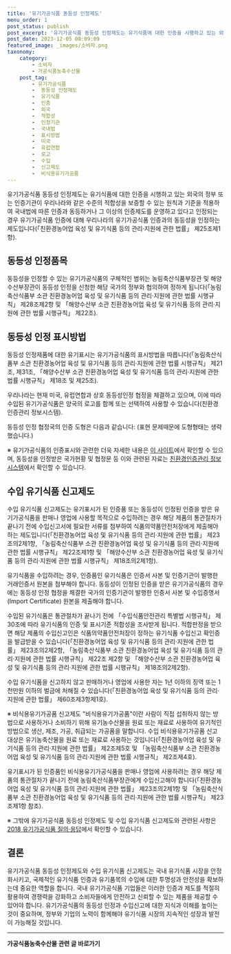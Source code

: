 ```yaml
---
title: '유기가공식품 동등성 인정제도'
menu_order: 1
post_status: publish
post_excerpt: '유기가공식품 동등성 인정제도는 유기식품에 대한 인증을 시행하고 있는 외국의 정부 또는 인증기관이 우리나라와 같은 수준의 적합성을 보증할 수 있는 원칙과 기준을 적용하여 국내법에 따른 인증과 동등하거나 그 이상의 인증제도를 운영하고 있다고 인정되는 경우 유기가공식품 인증에 대해 우리나라의 유기가공식품 인증과의 동등성을 인정하는 제도입니다  친환경농어업 육성 및 유기식품 등의 관리 지원에 관한 법률  제25조제1항 .'
post_date: 2023-12-05 08:09:09
featured_image: _images/소비자.png
taxonomy:
    category:
        - 소비자
        - 가공식품농축수산물
    post_tag:
        - 유기가공식품
        -  동등성 인정제도
        -  유기식품
        -  인증
        -  외국
        -  적합성
        -  인정기관
        -  국내법
        -  표시방법
        -  미국
        -  유럽연합
        -  로고
        -  수입
        -  신고제도
        -  비식용유기가공품
---
```



유기가공식품 동등성 인정제도는 유기식품에 대한 인증을 시행하고 있는 외국의 정부 또는 인증기관이 우리나라와 같은 수준의 적합성을 보증할 수 있는 원칙과 기준을 적용하여 국내법에 따른 인증과 동등하거나 그 이상의 인증제도를 운영하고 있다고 인정되는 경우 유기가공식품 인증에 대해 우리나라의 유기가공식품 인증과의 동등성을 인정하는 제도입니다(「친환경농어업 육성 및 유기식품 등의 관리·지원에 관한 법률」 제25조제1항).

## 동등성 인정품목

동등성을 인정할 수 있는 유기가공식품의 구체적인 범위는 농림축산식품부장관 및 해양수산부장관이 동등성 인정을 신청한 해당 국가의 정부와 협의하여 정하게 됩니다(「농림축산식품부 소관 친환경농어업 육성 및 유기식품 등의 관리·지원에 관한 법률 시행규칙」 제28조제2항 및 「해양수산부 소관 친환경농어업 육성 및 유기식품 등의 관리·지원에 관한 법률 시행규칙」 제22조).

## 동등성 인정 표시방법

동등성 인정제품에 대한 유기표시는 유기가공식품의 표시방법을 따릅니다(「농림축산식품부 소관 친환경농어업 육성 및 유기식품 등의 관리·지원에 관한 법률 시행규칙」 제21조, 제31조, 「해양수산부 소관 친환경농어업 육성 및 유기식품 등의 관리·지원에 관한 법률 시행규칙」 제18조 및 제25조).

우리나라는 현재 미국, 유럽연합과 상호 동등성인정 협정을 체결하고 있으며, 이에 따라 수입된 유기가공식품은 양국의 로고를 함께 또는 선택하여 사용할 수 있습니다(친환경인증관리 정보시스템).

동등성 인정 협정국의 인증 도형은 다음과 같습니다:
(표현 문제때문에 도형형태는 생략했습니다.)

※ 유기가공식품의 인증표시와 관련한 더욱 자세한 내용은 [이 사이트](http://www.foodnara.go.kr/fsi/uaf/a/UAFAMBA01?systemRsnSeq=22991)에서 확인할 수 있으며, 동등성을 인정받은 국가현황 및 협정문 등 이와 관련된 자료는 [친환경인증관리 정보시스템](https://orgafirst.fsi.go.kr/document/info/ORG01/MENU01/1/)에서 확인할 수 있습니다.

## 수입 유기식품 신고제도

수입 유기식품 신고제도는 유기표시가 된 인증품 또는 동등성이 인정된 인증을 받은 유기가공식품을 판매나 영업에 사용할 목적으로 수입하려는 경우 해당 제품의 통관절차가 끝나기 전에 수입신고서에 필요한 서류를 첨부하여 식품의약품안전처장에게 제출해야 하는 제도입니다(「친환경농어업 육성 및 유기식품 등의 관리·지원에 관한 법률」 제23조의2제1항, 「농림축산식품부 소관 친환경농어업 육성 및 유기식품 등의 관리·지원에 관한 법률 시행규칙」 제22조제1항 및 「해양수산부 소관 친환경농어업 육성 및 유기식품 등의 관리·지원에 관한 법률 시행규칙」 제18조의2제1항).

유기식품을 수입하려는 경우, 인증품인 유기식품은 인증서 사본 및 인증기관이 발행한 거래인증서 원본을 첨부해야 합니다. 동등성이 인정된 인증을 받은 유기가공식품의 경우에는 동등성 인정 협정을 체결한 국가의 인증기관이 발행한 인증서 사본 및 수입증명서(Import Certificate) 원본을 제출해야 합니다.

수입된 유기식품은 통관절차가 끝나기 전에 「수입식품안전관리 특별법 시행규칙」 제30조에 따라 유기식품의 인증 및 표시기준 적합성을 조사받게 됩니다. 적합판정을 받으면 해당 제품의 수입신고인은 식품의약품안전처장이 정하는 유기식품 수입신고 확인증을 발급받을 수 있습니다(「친환경농어업 육성 및 유기식품 등의 관리·지원에 관한 법률」 제23조의2제2항, 「농림축산식품부 소관 친환경농어업 육성 및 유기식품 등의 관리·지원에 관한 법률 시행규칙」 제22조 제2항 및 「해양수산부 소관 친환경농어업 육성 및 유기식품 등의 관리·지원에 관한 법률 시행규칙」 제18조의2제2항).

수입 유기식품을 신고하지 않고 판매하거나 영업에 사용한 자는 1년 이하의 징역 또는 1천만원 이하의 벌금에 처해질 수 있습니다(「친환경농어업 육성 및 유기식품 등의 관리·지원에 관한 법률」 제60조제3항제1호).

※ 비식용유기가공품 신고제도
"비식용유기가공품"이란 사람이 직접 섭취하지 않는 방법으로 사용하거나 소비하기 위해 유기농수산물을 원료 또는 재료로 사용하여 유기적인 방법으로 생산, 제조, 가공, 취급되는 가공품을 말합니다. 수입 비식용유기가공품 신고 대상은 유기농축산물을 원료 또는 재료로 사용하는 것입니다(「친환경농어업 육성 및 유기식품 등의 관리·지원에 관한 법률」 제2조제5호 및 「농림축산식품부 소관 친환경농어업 육성 및 유기식품 등의 관리·지원에 관한 법률 시행규칙」 제2조제4호).

유기표시가 된 인증품인 비식용유기가공식품을 판매나 영업에 사용하려는 경우 해당 제품의 통관절차가 끝나기 전에 농림축산식품부장관에게 수입신고해야 합니다(「친환경농어업 육성 및 유기식품 등의 관리·지원에 관한 법률」 제23조의2제1항 및 「농림축산식품부 소관 친환경농어업 육성 및 유기식품 등의 관리·지원에 관한 법률 시행규칙」 제23조제1항 참조).

※ 그밖에 유기가공식품 동등성 인정제도 및 수입 유기식품 신고제도와 관련된 사항은 [2018 유기가공식품 질의·응답](http://www.foodnara.go.kr/fsi/uaf/a/UAFAMBA01?systemRsnSeq=21735)에서 확인할 수 있습니다.

## 결론

유기가공식품 동등성 인정제도와 수입 유기식품 신고제도는 국내 유기식품 시장을 안정화시키고, 국제적인 유기식품 인증과 유기품목의 수입에 대한 투명성과 안전성을 확보하는데 중요한 역할을 합니다. 국내 유기가공식품 기업들은 이러한 인증과 제도를 적절히 활용하여 경쟁력을 강화하고 소비자들에게 안전하고 신뢰할 수 있는 제품을 제공할 수 있어야 합니다. 유기가공식품의 동등성 인정과 수입신고에 대한 지식과 이해를 높이는 것이 중요하며, 정부와 기업의 노력이 함께해야 유기식품 시장의 지속적인 성장과 발전이 가능해질 것입니다.
<!-- wp:separator -->
<hr class="wp-block-separator has-alpha-channel-opacity"/>
<!-- /wp:separator -->

<!-- wp:group {"backgroundColor":"base","layout":{"type":"constrained"}} -->
<div class="wp-block-group has-base-background-color has-background"><!-- wp:paragraph {"align":"center","fontSize":"medium"} -->
<p class="has-text-align-center has-large-font-size"><strong>가공식품농축수산물 관련 글 바로가기</strong></p>
<!-- /wp:paragraph -->


<!-- wp:latest-posts
{"categories":[{"id":30712,"count":19,"description":"","link":"https://uknowlaw.com/category/%ea%b0%80%ea%b3%b5%ec%8b%9d%ed%92%88%eb%86%8d%ec%b6%95%ec%88%98%ec%82%b0%eb%ac%bc/","name":"가공식품농축수산물","slug":"가공식품농축수산물","taxonomy":"category","parent":0,"meta":[],"_links":{"self":[{"href":"https://uknowlaw.com/wp-json/wp/v2/categories/30712"}],"collection":[{"href":"https://uknowlaw.com/wp-json/wp/v2/categories"}],"about":[{"href":"https://uknowlaw.com/wp-json/wp/v2/taxonomies/category"}],"wp:post_type":[{"href":"https://uknowlaw.com/wp-json/wp/v2/posts?categories=30712"}],"curies":[{"name":"wp","href":"https://api.w.org/{rel}","templated":true}]}}],"postsToShow":100,"excerptLength":28,"postLayout":"grid","columns":2,"featuredImageAlign":"left","featuredImageSizeSlug":"large","fontSize":"small"} /--></div>
<!-- /wp:group -->